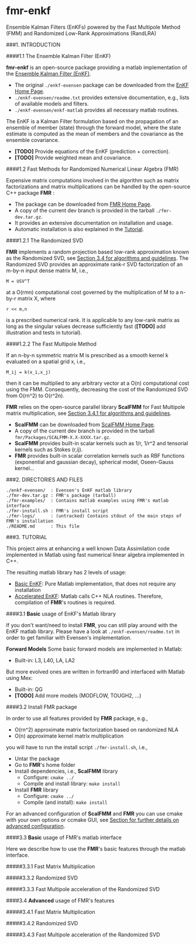 # fmr-enkf

Ensemble Kalman Filters (EnKFs) powered by the Fast Multipole Method (FMM) and Randomized Low-Rank Approximations (RandLRA)

###1. INTRODUCTION

####1.1 The Ensemble Kalman Filter (EnKF)

**fmr-enkf** is an open-source package providing a matlab implementation of the <a href="http://twister.ou.edu/OBAN2004/Evensen03a_OceanDynamics.pdf">Ensemble Kalman Filter (EnKF)</a>. 

* The original `./enkf-evensen` package can be downloaded from the <a href="http://enkf.nersc.no/">EnKF Home Page</a>. 
* `./enkf-evensen/readme.txt` provides extensive documentation, e.g., lists of available models and filters.
* `./enkf-evensen/enkf-matlab` provides all necessary matlab routines.

The EnKF is a Kalman Filter formulation based on the propagation of an ensemble of member (state) through the forward model, where the state estimate is computed as the mean of members and the covariance as the ensemble covariance.

* **[TODO]** Provide equations of the EnKF (prediction + correction). 
* **[TODO]** Provide weighted mean and covariance.

####1.2 Fast Methods for Randomized Numerical Linear Algebra (FMR)

Expensive matrix computations involved in the algorithm such as matrix factorizations and matrix multiplications can be handled by the open-source C++ package **FMR** :

* The package can be downloaded from <a href="https://gforge.inria.fr/projects/fmr/">FMR Home Page</a>.
* A copy of the current dev branch is provided in the tarball `./fmr-dev.tar.gz`.
* It provides an extensive documentation on installation and usage.
* Automatic installation is also explained in the [Tutorial](#SectionTutoInstallFMR).

####1.2.1 The Randomized SVD

**FMR** implements a random projection based low-rank approximation known as the Randomized SVD, see [Section 3.4 for algorithms and guidelines](#SectionTutoAdvancedFMR). 
The Randomized SVD provides an approximate rank-r SVD factorization of an m-by-n input dense matrix M, i.e., 

```
M = USV^T
```

at a O(rmn) computational cost governed by the multiplication of M to a n-by-r matrix X, where 

```
r << m,n
```

is a prescribed numerical rank. It is applicable to any low-rank matrix as long as the singular values decrease sufficiently fast (**[TODO]** add illustration and tests in tutorial).

####1.2.2 The Fast Multipole Method

If an n-by-n symmetric matrix M is prescribed as a *smooth* kernel k evaluated on a spatial grid x, i.e., 

```
M_ij = k(x_i,x_j)
```

then it can be multiplied to any arbitrary vector at a O(n) computational cost using the FMM. Consequently, decreasing the cost of the Randomized SVD from O(rn^2) to O(r^2n).

**FMR** relies on the open-source parallel library **ScalFMM** for Fast Multipole matrix multiplication, see [Section 3.4.1 for algorithms and guidelines](#SectionTutoAdvancedFMR). 

* **ScalFMM** can be downloaded from <a href="http://scalfmm-public.gforge.inria.fr/doc/">ScalFMM Home Page</a>.
* A copy of the current dev branch is provided in the tarball `fmr/Packages/SCALFMM-X.X-XXXX.tar.gz`.
* **ScalFMM** provides built-in scalar kernels such as 1/r, 1/r^2 and tensorial kernels such as Stokes (r,ij). 
* **FMR** provides built-in scalar correlation kernels such as RBF functions (exponential and gaussian decay), spherical model, Oseen-Gauss kernel...

###2. DIRECTORIES AND FILES

	./enkf-evensen/  : Evensen's EnKF matlab library 
	./fmr-dev.tar.gz : FMR's package (tarball)
	./fmr-examples/  : Contains matlab examples using FMR's matlab interface
	./fmr-install.sh : FMR's install script
	./fmr-logs/      : (untracked) Contains stdout of the main steps of FMR's installation
	./README.md		 : This file 
	
###3. <a name="SectionTuto"></a> TUTORIAL

This project aims at enhancing a well known Data Assimilation code implemented in Matlab using fast numerical linear algebra implemented in C++.

The resulting matlab library has 2 levels of usage:

* [Basic EnKF](#SectionTutoBasicEnKF): Pure Matlab implementation, that does not require any installation
* [Accelerated EnKF](#SectionTutoInstallFMR): Matlab calls C++ NLA routines. Therefore, compilation of **FMR**'s routines is required.

####3.1 <a name="SectionTutoBasicEnKF"></a> **Basic** usage of EnKF's Matlab library 

If you don't want/need to install **FMR**, you can still play around with the EnKF matlab library. Please have a look at `./enkf-evensen/readme.txt` in order to get familiar with Evensen's implementation. 

**Forward Models** Some basic forward models are implemented in Matlab:

* Built-in: L3, L40, LA, LA2

But more evolved ones are written in fortran90 and interfaced with Matlab using Mex:

* Built-in: QG
* **[TODO]** Add more models (MODFLOW, TOUGH2, ...)

####3.2 <a name="SectionTutoInstallFMR"></a> Install FMR package

In order to use all features provided by **FMR** package, e.g., 

* O(rn^2) approximate matrix factorization based on randomized NLA
* O(n) approximate kernel matrix multiplication

you will have to run the install script `./fmr-install.sh`, i.e.,

* Untar the package
* Go to **FMR**'s home folder
* Install dependencies, i.e., **ScalFMM** library 
	* Configure: `cmake ../`
	* Compile and install library: `make install`
* Install **FMR** library
	* Configure: `cmake ../`
	* Compile (and install): `make install`

For an advanced configuration of **ScalFMM** and **FMR** you can use cmake with your own options or ccmake GUI, see [Section for further details on advanced configuration](#SectionTutoAdvancedFMR).

####3.3 <a name="SectionTutoBasicFMR"></a> **Basic** usage of FMR's matlab interface

Here we describe how to use the **FMR**'s basic features through the matlab interface. 

#####3.3.1 Fast Matrix Multiplication


#####3.3.2 Randomized SVD



#####3.3.3 Fast Multipole acceleration of the Randomized SVD



####3.4 <a name="SectionTutoAdvancedFMR"></a> **Advanced** usage of FMR's features

#####3.4.1 Fast Matrix Multiplication



#####3.4.2 Randomized SVD



#####3.4.3 Fast Multipole acceleration of the Randomized SVD

